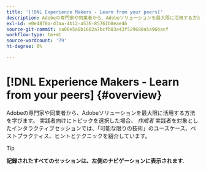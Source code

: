 ```yaml
---
title: '[!DNL Experience Makers - Learn from your peers]'
description: Adobeの専門家や同業者から、Adobeソリューションを最大限に活用する方法を学びます。 [!DNL Experience Makers - Learn from your peers] は、次の項目に深く掘り下げることに重点を置いた、仮想カスタマーラーニングイベントのグローバルシリーズです。 [!DNL Adobe Experience Cloud] ソリューション
exl-id: e0e4870a-d3aa-4b12-a536-85761b0eae46
source-git-commit: ca06e5a8b1602a7bcfb83a43f529680a5a96bacf
workflow-type: tm+mt
source-wordcount: '79'
ht-degree: 0%

---
```


# [!DNL Experience Makers - Learn from your peers] {#overview}

<!-- <img alt="Experience Makers Learn from your peers" src="./assets/skill-exchange.png" /> -->

Adobeの専門家や同業者から、Adobeソリューションを最大限に活用する方法を学びます。 実践者向けにトピックを選択した場合、 _作成者_ 実践者を対象としたインタラクティブセッションでは、「可能な限りの技術」のユースケース、ベストプラクティス、ヒントとテクニックを紹介しています。

>[!TIP]
>
>**記録されたすべてのセッションは、左側のナビゲーションに表示されます**.
